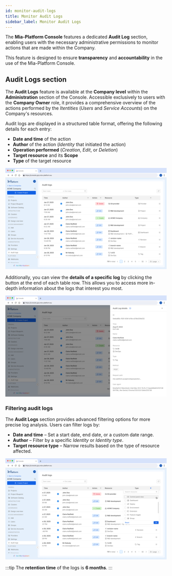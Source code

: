 ```yaml
---
id: monitor-audit-logs
title: Monitor Audit Logs
sidebar_label: Monitor Audit Logs
---
```


The **Mia-Platform Console** features a dedicated **Audit Log** section, enabling users with the necessary administrative permissions to monitor actions that are made within the Company.  

This feature is designed to ensure **transparency** and **accountability** in the use of the Mia-Platform Console.

## Audit Logs section

The **Audit Logs** feature is available at the **Company level** within the **Administration** section of the Console.
Accessible exclusively to users with the **Company Owner** role, it provides a comprehensive overview of the actions performed by the *Itentities* (*Users* and *Service Accounts*) on the Company's resources.

Audit logs are displayed in a structured table format, offering the following details for each entry:  

- **Date and time** of the action  
- **Author** of the action (*Identity* that initiated the action)  
- **Operation performed** (*Creation*, *Edit*, or *Deletion*)  
- **Target resource** and its **Scope**  
- **Type** of the target resource  

![Audit logs table](./img/audit-logs/table.png)

Additionally, you can view the **details of a specific log** by clicking the button at the end of each table row. This allows you to access more in-depth information about the logs that interest you most.

![Audit logs row detail](./img/audit-logs/table-row-detail.png)

### Filtering audit logs

The **Audit Logs** section provides advanced filtering options for more precise log analysis. Users can filter logs by:

- **Date and time** – Set a start date, end date, or a custom date range.  
- **Author** – Filter by a specific *Identity* or *Identity type*.  
- **Target resource type** – Narrow results based on the type of resource affected.  

![Filtering audit logs](./img/audit-logs/table-filter.png)

:::tip
The **retention time** of the logs is **6 months**.
:::
